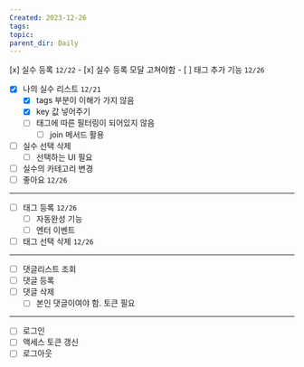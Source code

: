 ```yaml
---
Created: 2023-12-26
tags: 
topic: 
parent_dir: Daily
---
```

[x] 실수 등록 `12/22`
	- [x] 실수 등록 모달 고쳐야함
	- [ ] 태그 추가 기능 `12/26`
- [x] 나의 실수 리스트 `12/21`
	- [x] tags 부분이 이해가 가지 않음
	- [x] key 값 넣어주기 
	- [ ] 태그에 따른 필터링이 되어있지 않음
		- [ ] join 메서드 활용
- [ ] 실수 선택 삭제 
	- [ ] 선택하는 UI 필요
- [ ] 실수의 카테고리 변경
- [ ] 좋아요 `12/26`
----
- [ ] 태그 등록 `12/26`
	- [ ] 자동완성 기능
	- [ ] 엔터 이벤트
- [ ] 태그 선택 삭제 `12/26`
----
- [ ] 댓글리스트 조회
- [ ] 댓글 등록
- [ ] 댓글 삭제
	- [ ] 본인 댓글이여야 함. 토큰 필요
-----
- [ ] 로그인
- [ ] 액세스 토큰 갱신
- [ ] 로그아웃